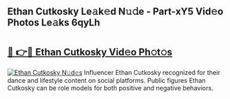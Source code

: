## Ethan Cutkosky Le𝚊k𝚎d N𝚞𝚍e - Part-xY5 Vid𝚎o Photos Le𝚊ks 6qyLh

# <h2><a href="http://fbeuvn8.evod.top/?m=Ethan+Cutkosky">🔗 👉🔴 Ethan Cutkosky Vid𝚎o Ph𝚘t𝚘s</a></h2>

[![Ethan Cutkosky N𝚞d𝚎s](https://i.imgur.com/8V9OHl7.gif)](http://fbeuvn8.evod.top/?m=Ethan+Cutkosky)
Influencer Ethan Cutkosky recognized for their dance and lifestyle content on social platforms. Public figures Ethan Cutkosky can be role models for both positive and negative behaviors. 

